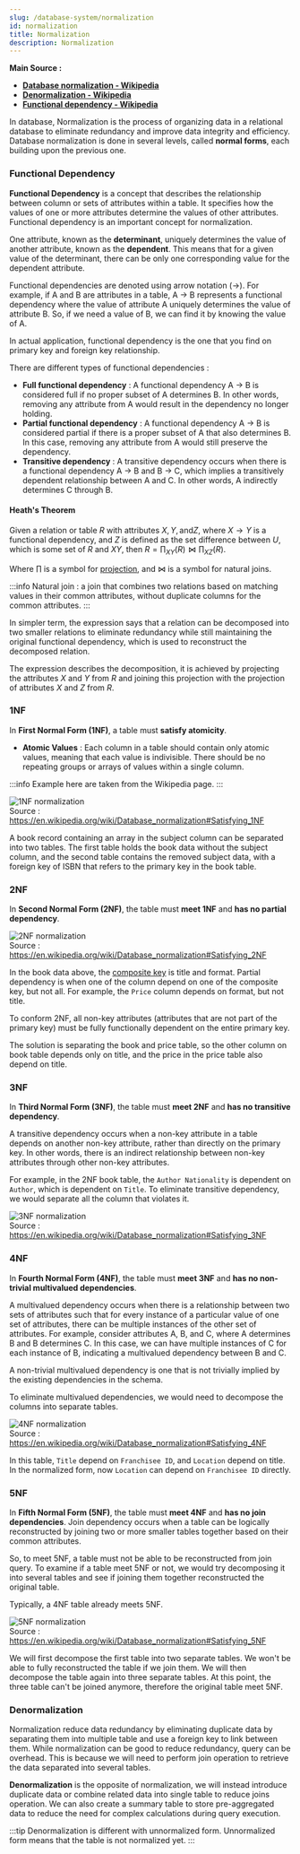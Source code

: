 ```yaml
---
slug: /database-system/normalization
id: normalization
title: Normalization
description: Normalization
---
```


**Main Source :**

- **[Database normalization - Wikipedia](https://en.wikipedia.org/wiki/Database_normalization)**
- **[Denormalization - Wikipedia](https://en.wikipedia.org/wiki/Denormalization)**
- **[Functional dependency - Wikipedia](https://en.wikipedia.org/wiki/Functional_dependency)**

In database, Normalization is the process of organizing data in a relational database to eliminate redundancy and improve data integrity and efficiency. Database normalization is done in several levels, called **normal forms**, each building upon the previous one.

### Functional Dependency

**Functional Dependency** is a concept that describes the relationship between column or sets of attributes within a table. It specifies how the values of one or more attributes determine the values of other attributes. Functional dependency is an important concept for normalization.

One attribute, known as the **determinant**, uniquely determines the value of another attribute, known as the **dependent**. This means that for a given value of the determinant, there can be only one corresponding value for the dependent attribute.

Functional dependencies are denoted using arrow notation (→). For example, if A and B are attributes in a table, A → B represents a functional dependency where the value of attribute A uniquely determines the value of attribute B. So, if we need a value of B, we can find it by knowing the value of A.

In actual application, functional dependency is the one that you find on primary key and foreign key relationship.

There are different types of functional dependencies :

- **Full functional dependency** : A functional dependency A → B is considered full if no proper subset of A determines B. In other words, removing any attribute from A would result in the dependency no longer holding.
- **Partial functional dependency** : A functional dependency A → B is considered partial if there is a proper subset of A that also determines B. In this case, removing any attribute from A would still preserve the dependency.
- **Transitive dependency** : A transitive dependency occurs when there is a functional dependency A → B and B → C, which implies a transitively dependent relationship between A and C. In other words, A indirectly determines C through B.

#### Heath's Theorem

Given a relation or table $R$ with attributes $X, Y, \text{and} Z$, where $X → Y$ is a functional dependency, and $Z$ is defined as the set difference between $U$, which is some set of $R$ and $XY$, then $R = \prod_{XY}(R) \bowtie \prod_{XZ}(R)$.

Where $\prod$ is a symbol for [projection](/database-system/query-language#projection), and $\bowtie$ is a symbol for natural joins.

:::info
Natural join : a join that combines two relations based on matching values in their common attributes, without duplicate columns for the common attributes.
:::

In simpler term, the expression says that a relation can be decomposed into two smaller relations to eliminate redundancy while still maintaining the original functional dependency, which is used to reconstruct the decomposed relation.

The expression describes the decomposition, it is achieved by projecting the attributes $X$ and $Y$ from $R$ and joining this projection with the projection of attributes $X$ and $Z$ from $R$.

### 1NF

In **First Normal Form (1NF)**, a table must **satisfy atomicity**.

- **Atomic Values** : Each column in a table should contain only atomic values, meaning that each value is indivisible. There should be no repeating groups or arrays of values within a single column.

:::info
Example here are taken from the Wikipedia page.
:::

![1NF normalization](./1nf.png)  
Source : https://en.wikipedia.org/wiki/Database_normalization#Satisfying_1NF

A book record containing an array in the subject column can be separated into two tables. The first table holds the book data without the subject column, and the second table contains the removed subject data, with a foreign key of ISBN that refers to the primary key in the book table.

### 2NF

In **Second Normal Form (2NF)**, the table must **meet 1NF** and **has no partial dependency**.

![2NF normalization](./2nf.png)  
Source : https://en.wikipedia.org/wiki/Database_normalization#Satisfying_2NF

In the book data above, the [composite key](/database-system/relational-data#other-keys) is title and format. Partial dependency is when one of the column depend on one of the composite key, but not all. For example, the `Price` column depends on format, but not title.

To conform 2NF, all non-key attributes (attributes that are not part of the primary key) must be fully functionally dependent on the entire primary key.

The solution is separating the book and price table, so the other column on book table depends only on title, and the price in the price table also depend on title.

### 3NF

In **Third Normal Form (3NF)**, the table must **meet 2NF** and **has no transitive dependency**.

A transitive dependency occurs when a non-key attribute in a table depends on another non-key attribute, rather than directly on the primary key. In other words, there is an indirect relationship between non-key attributes through other non-key attributes.

For example, in the 2NF book table, the `Author Nationality` is dependent on `Author`, which is dependent on `Title`. To eliminate transitive dependency, we would separate all the column that violates it.

![3NF normalization](./3nf.png)  
Source : https://en.wikipedia.org/wiki/Database_normalization#Satisfying_3NF

### 4NF

In **Fourth Normal Form (4NF)**, the table must **meet 3NF** and **has no non-trivial multivalued dependencies**.

A multivalued dependency occurs when there is a relationship between two sets of attributes such that for every instance of a particular value of one set of attributes, there can be multiple instances of the other set of attributes. For example, consider attributes A, B, and C, where A determines B and B determines C. In this case, we can have multiple instances of C for each instance of B, indicating a multivalued dependency between B and C.

A non-trivial multivalued dependency is one that is not trivially implied by the existing dependencies in the schema.

To eliminate multivalued dependencies, we would need to decompose the columns into separate tables.

![4NF normalization](./4nf.png)  
Source : https://en.wikipedia.org/wiki/Database_normalization#Satisfying_4NF

In this table, `Title` depend on `Franchisee ID`, and `Location` depend on title. In the normalized form, now `Location` can depend on `Franchisee ID` directly.

### 5NF

In **Fifth Normal Form (5NF)**, the table must **meet 4NF** and **has no join dependencies**. Join dependency occurs when a table can be logically reconstructed by joining two or more smaller tables together based on their common attributes.

So, to meet 5NF, a table must not be able to be reconstructed from join query. To examine if a table meet 5NF or not, we would try decomposing it into several tables and see if joining them together reconstructed the original table.

Typically, a 4NF table already meets 5NF.

![5NF normalization](./5nf.png)  
Source : https://en.wikipedia.org/wiki/Database_normalization#Satisfying_5NF

We will first decompose the first table into two separate tables. We won't be able to fully reconstructed the table if we join them. We will then decompose the table again into three separate tables. At this point, the three table can't be joined anymore, therefore the original table meet 5NF.

### Denormalization

Normalization reduce data redundancy by eliminating duplicate data by separating them into multiple table and use a foreign key to link between them. While normalization can be good to reduce redundancy, query can be overhead. This is because we will need to perform join operation to retrieve the data separated into several tables.

**Denormalization** is the opposite of normalization, we will instead introduce duplicate data or combine related data into single table to reduce joins operation. We can also create a summary table to store pre-aggregated data to reduce the need for complex calculations during query execution.

:::tip
Denormalization is different with unnormalized form. Unnormalized form means that the table is not normalized yet.
:::
